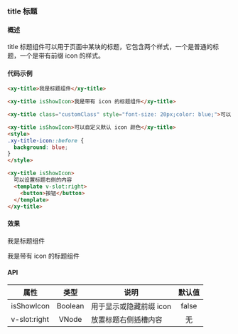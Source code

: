 ### title 标题

#### 概述

title 标题组件可以用于页面中某块的标题，它包含两个样式，一个是普通的标题，一个是带有前缀 icon 的样式。

#### 代码示例

```html
<xy-title>我是标题组件</xy-title>

<xy-title isShowIcon>我是带有 icon 的标题组件</xy-title>

<xy-title class="customClass" style="font-size: 20px;color: blue;">可以自定义标题样式</xy-title>

<xy-title isShowIcon>可以自定义默认 icon 颜色</xy-title>
<style>
.xy-title-icon::before {
  background: blue;
}
</style>

<xy-title isShowIcon>
  可以设置标题右侧的内容
  <template v-slot:right>
    <button>按钮</button>
  </template>
</xy-title>
```

#### 效果

<xy-title>我是标题组件</xy-title>

<xy-title isShowIcon>我是带有 icon 的标题组件</xy-title>

#### API

| 属性 | 类型 | 说明 | 默认值 |
| ------ | :------: | ------ | :------: |
| isShowIcon | Boolean | 用于显示或隐藏前缀 icon | false |
| v-slot:right | VNode | 放置标题右侧插槽内容 | 无 |
